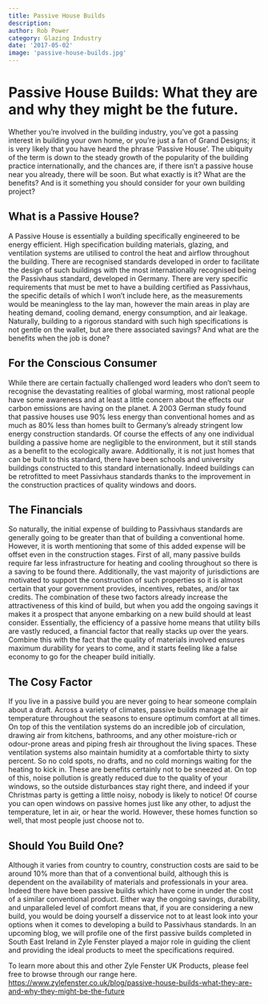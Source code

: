 ```yaml
---
title: Passive House Builds
description: 
author: Rob Power
category: Glazing Industry
date: '2017-05-02'
image: 'passive-house-builds.jpg'
---
```


# Passive House Builds: What they are and why they might be the future.
Whether you’re involved in the building industry, you’ve got a passing interest in building your own home, or you’re just a fan of Grand Designs; it is very likely that you have heard the phrase ‘Passive House’. The ubiquity of the term is down to the steady growth of the popularity of the building practice internationally, and the chances are, if there isn’t a passive house near you already, there will be soon. But what exactly is it? What are the benefits? And is it something you should consider for your own building project?
## What is a Passive House?
A Passive House is essentially a building specifically engineered to be energy efficient. High specification building materials, glazing, and ventilation systems are utilised to control the heat and airflow throughout the building. There are recognised standards developed in order to facilitate the design of such buildings with the most internationally recognised being the Passivhaus standard, developed in Germany. There are very specific requirements that must be met to have a building certified as Passivhaus, the specific details of which I won’t include here, as the measurements would be meaningless to the lay man, however the main areas in play are heating demand, cooling demand, energy consumption, and air leakage. Naturally, building to a rigorous standard with such high specifications is not gentle on the wallet, but are there associated savings? And what are the benefits when the job is done?
## For the Conscious Consumer
While there are certain factually challenged word leaders who don’t seem to recognise the devastating realities of global warming, most rational people have some awareness and at least a little concern about the effects our carbon emissions are having on the planet. A 2003 German study found that passive houses use 90% less energy than conventional homes and as much as 80% less than homes built to Germany’s already stringent low energy construction standards. Of course the effects of any one individual building a passive home are negligible to the environment, but it still stands as a benefit to the ecologically aware. Additionally, it is not just homes that can be built to this standard, there have been schools and university buildings constructed to this standard internationally. Indeed buildings can be retrofitted to meet Passivhaus standards thanks to the improvement in the construction practices of quality windows and doors.

## The Financials
So naturally, the initial expense of building to Passivhaus standards are generally going to be greater than that of building a conventional home. However, it is worth mentioning that some of this added expense will be offset even in the construction stages. First of all, many passive builds require far less infrastructure for heating and cooling throughout so there is a saving to be found there. Additionally, the vast majority of jurisdictions are motivated to support the construction of such properties so it is almost certain that your government provides, incentives, rebates, and/or tax credits. The combination of these two factors already increase the attractiveness of this kind of build, but when you add the ongoing savings it makes it a prospect that anyone embarking on a new build should at least consider. Essentially, the efficiency of a passive home means that utility bills are vastly reduced, a financial factor that really stacks up over the years. Combine this with the fact that the quality of materials involved ensures maximum durability for years to come, and it starts feeling like a false economy to go for the cheaper build initially.

## The Cosy Factor
If you live in a passive build you are never going to hear someone complain about a draft. Across a variety of climates, passive builds manage the air temperature throughout the seasons to ensure optimum comfort at all times. On top of this the ventilation systems do an incredible job of circulation, drawing air from kitchens, bathrooms, and any other moisture-rich or odour-prone areas and piping fresh air throughout the living spaces. These ventilation systems also maintain humidity at a comfortable thirty to sixty percent. So no cold spots, no drafts, and no cold mornings waiting for the heating to kick in. These are benefits certainly not to be sneezed at. On top of this, noise pollution is greatly reduced due to the quality of your windows, so the outside disturbances stay right there, and indeed if your Christmas party is getting a little noisy, nobody is likely to notice! Of course you can open windows on passive homes just like any other, to adjust the temperature, let in air, or hear the world. However, these homes function so well, that most people just choose not to.

## Should You Build One?
Although it varies from country to country, construction costs are said to be around 10% more than that of a conventional build, although this is dependent on the availability of materials and professionals in your area. Indeed there have been passive builds which have come in under the cost of a similar conventional product. Either way the ongoing savings, durability, and unparalleled level of comfort means that, if you are considering a new build, you would be doing yourself a disservice not to at least look into your options when it comes to developing a build to Passivhaus standards. In an upcoming blog, we will profile one of the first passive builds completed in South East Ireland in  Zyle Fenster played a major role in guiding the client and providing the ideal products to meet the specifications required.

To learn more about this and other Zyle Fenster UK Products, please feel free to browse through our range here.
https://www.zylefenster.co.uk/blog/passive-house-builds-what-they-are-and-why-they-might-be-the-future
